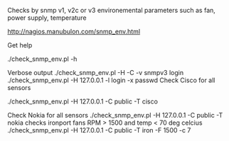 Checks by snmp v1, v2c or v3 environemental parameters such as fan, power supply, temperature


http://nagios.manubulon.com/snmp_env.html

Get help

./check_snmp_env.pl -h

Verbose output	./check_snmp_env.pl -H <IP> -C <com> -v
snmpv3 login	./check_snmp_env.pl -H 127.0.0.1 -l login -x passwd
Check Cisco for all sensors

./check_snmp_env.pl -H 127.0.0.1 -C public -T cisco

Check Nokia for all sensors	./check_snmp_env.pl -H 127.0.0.1 -C public -T nokia
checks ironport fans RPM > 1500 and temp < 70 deg celcius	./check_snmp_env.pl -H 127.0.0.1 -C public -T iron -F 1500 -c 7